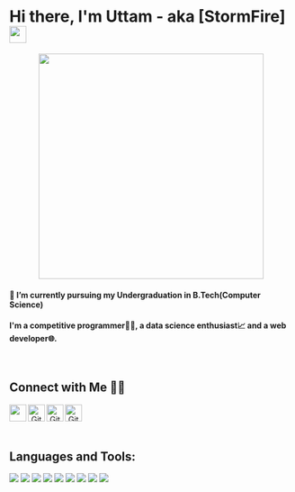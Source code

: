 # Hi there, I'm Uttam - aka [StormFire] <img src="https://media.giphy.com/media/hvRJCLFzcasrR4ia7z/giphy.gif" width="30px">

<p align="center">
    <img src="https://media.giphy.com/media/WOb8EeFziTQNE02WXs/giphy.gif"  width="400px"/>
</p>

#### 🔭 I’m currently pursuing my Undergraduation in B.Tech(Computer Science)
#### I'm a competitive programmer👨‍💻, a data science enthusiast📈 and a web developer🌐.
<br/>



## Connect with Me 🤝🏻

<p align="center">
<a href="https://www.linkedin.com/in/uttam-mittal-33a997199/"><img align="left" width="30px" src="https://cdn.jsdelivr.net/npm/simple-icons@4.0.1/icons/linkedin.svg" /></a>
<a href="https://github.com/stormfireuttam"><img align="left" alt="Github" width="30px" src="https://cdn.jsdelivr.net/npm/simple-icons@4.0.1/icons/github.svg" /></a>
<a href="https://www.codechef.com/users/uttam_2909"><img align="left" alt="Github" width="30px" src="https://cdn.jsdelivr.net/npm/simple-icons@4.0.1/icons/codechef.svg" /></a>
<a href="https://codeforces.com/profile/Uttam007"><img align="left" alt="Github" width="30px" src="https://cdn.jsdelivr.net/npm/simple-icons@4.0.1/icons/codeforces.svg" /></a>
</p>
<br/><br/><br/>

 ## Languages and Tools:
<p>
    <img src="https://img.shields.io/badge/java-%23ED8B00.svg?&style=for-the-badge&logo=java&logoColor=white" />
    <img src="https://img.shields.io/badge/python%20-%2314354C.svg?&style=for-the-badge&logo=python&logoColor=white" />
    <img src="https://img.shields.io/badge/javascript%20-%23323330.svg?&style=for-the-badge&logo=javascript&logoColor=%23F7DF1E" />
    <img src="https://img.shields.io/badge/node.js%20-%2343853D.svg?&style=for-the-badge&logo=node.js&logoColor=white" />
    <img src="https://img.shields.io/badge/html5%20-%23E34F26.svg?&style=for-the-badge&logo=html5&logoColor=white" />
    <img src="https://img.shields.io/badge/css3%20-%231572B6.svg?&style=for-the-badge&logo=css3&logoColor=white" /> 
    <img src="https://img.shields.io/badge/react%20-%2320232a.svg?&style=for-the-badge&logo=react&logoColor=%2361DAFB" />
    <img src="https://img.shields.io/badge/heroku%20-%23430098.svg?&style=for-the-badge&logo=heroku&logoColor=white" />
    <img src="https://img.shields.io/badge/mysql-%2300f.svg?&style=for-the-badge&logo=mysql&logoColor=white" /> <img
</p>
<br />
<br />

